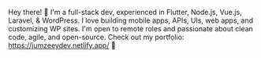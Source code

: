 Hey there! 👋 I'm a full-stack dev, experienced in Flutter, Node.js, Vue.js, Laravel, & WordPress. I love building mobile apps, APIs, UIs, web apps, and customizing WP sites. I'm open to remote roles and passionate about clean code, agile, and open-source. Check out my portfolio: https://jumzeeydev.netlify.app/  🚀
